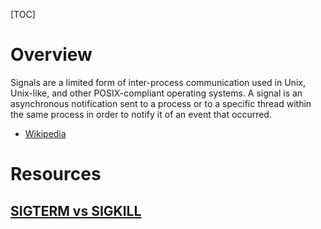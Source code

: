 [TOC]

# Overview
Signals are a limited form of inter-process communication used in Unix, Unix-like, and other POSIX-compliant operating systems. A signal is an asynchronous notification sent to a process or to a specific thread within the same process in order to notify it of an event that occurred.

- [Wikipedia](https://en.wikipedia.org/wiki/Unix_signal)

# Resources
## [SIGTERM vs SIGKILL](https://major.io/2010/03/18/sigterm-vs-sigkill/)
